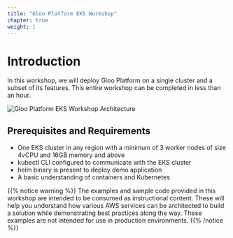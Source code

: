```yaml
---
title: "Gloo Platform EKS Workshop"
chapter: true
weight: 1
---
```


# Introduction

In this workshop, we will deploy Gloo Platform on a single cluster and a subset of its features. This entire workshop can be completed in less than an hour.

![Gloo Platform EKS Workshop Architecture](images/gloo-platform-eks-workshop.png)

## Prerequisites and Requirements

- One EKS cluster in any region with a minimum of 3 worker nodes of size 4vCPU and 16GB memory and above
- kubectl CLI configured to communicate with the EKS cluster
- helm binary is present to deploy demo application
- A basic understanding of containers and Kubernetes

{{% notice warning %}}
The examples and sample code provided in this workshop are intended to be consumed as instructional content. These will help you understand how various AWS services can be architected to build a solution while demonstrating best practices along the way. These examples are not intended for use in production environments.
{{% /notice %}}
